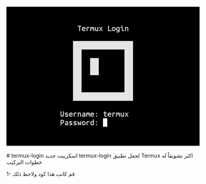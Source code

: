 <p align="center">
  <img src="images/termux-login.png">
</p>
# termux-login
اسكريبت جديد termux-login لجعل تطبيق Termux اكثر تشويقاً له
خطوات التركيب

1- قم كاتب هذا كود ولاحظ ذلك